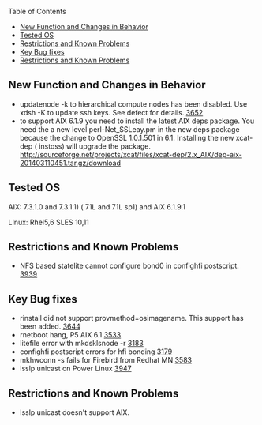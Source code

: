 <!-- START doctoc generated TOC please keep comment here to allow auto update -->
<!-- DON'T EDIT THIS SECTION, INSTEAD RE-RUN doctoc TO UPDATE -->
Table of Contents

- [New Function and Changes in Behavior](#new-function-and-changes-in-behavior)
- [Tested OS](#tested-os)
- [Restrictions and Known Problems](#restrictions-and-known-problems)
- [Key Bug fixes](#key-bug-fixes)
- [Restrictions and Known Problems](#restrictions-and-known-problems-1)

<!-- END doctoc generated TOC please keep comment here to allow auto update -->


## New Function and Changes in Behavior

  * updatenode -k to hierarchical compute nodes has been disabled. Use xdsh -K to update ssh keys. See defect for details. [3652](https://sourceforge.net/p/xcat/bugs/3652/)
  * to support AIX 6.1.9 you need to install the latest AIX deps package. You need the a new level perl-Net_SSLeay.pm in the new deps package because the change to OpenSSL 1.0.1.501 in 6.1. Installing the new xcat-dep ( instoss) will upgrade the package. http://sourceforge.net/projects/xcat/files/xcat-dep/2.x_AIX/dep-aix-201403110451.tar.gz/download 

## Tested OS

AIX: 7.3.1.0 and 7.3.1.1) ( 71L and 71L sp1) and AIX 6.1.9.1 

LInux: Rhel5,6 SLES 10,11 

## Restrictions and Known Problems

  * NFS based statelite cannot configure bond0 in confighfi postscript. [3939](https://sourceforge.net/p/xcat/bugs/3939/)

## Key Bug fixes

  * rinstall did not support provmethod=osimagename. This support has been added. [3644](https://sourceforge.net/p/xcat/bugs/3644/)
  * rnetboot hang, P5 AIX 6.1 [3533](https://sourceforge.net/p/xcat/bugs/3533/)
  * litefile error with mkdsklsnode -r [3183](https://sourceforge.net/p/xcat/bugs/3183/)
  * confighfi postscript errors for hfi bonding [3179](https://sourceforge.net/p/xcat/bugs/3179/)
  * mkhwconn -s fails for Firebird from Redhat MN [3583](https://sourceforge.net/p/xcat/bugs/3583/)
  * lsslp unicast on Power Linux [3947](http://sourceforge.net/p/xcat/bugs/3947/)

## Restrictions and Known Problems

  * lsslp unicast doesn't support AIX. 
